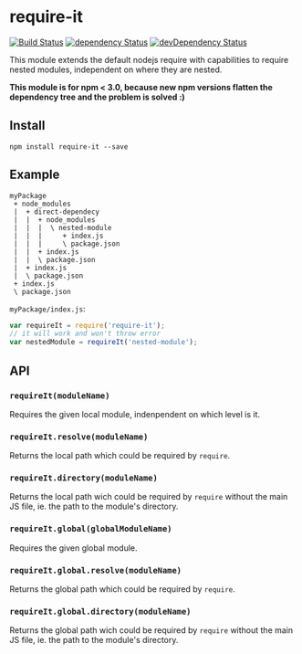 # require-it

[![Build Status](https://travis-ci.org/szikszail/require-it.svg?branch=master)](https://travis-ci.org/szikszail/require-it) [![dependency Status](https://david-dm.org/szikszail/require-it.svg)](https://david-dm.org/szikszail/require-it) [![devDependency Status](https://david-dm.org/szikszail/require-it/dev-status.svg)](https://david-dm.org/szikszail/require-it#info=devDependencies)

This module extends the default nodejs require with capabilities to require nested modules, independent on where they are nested.

**This module is for npm < 3.0, because new npm versions flatten the dependency tree and the problem is solved :)**

## Install

    npm install require-it --save

## Example

    myPackage
     + node_modules
     |  + direct-dependecy
     |  |  + node_modules
     |  |  |  \ nested-module
     |  |  |     + index.js
     |  |  |     \ package.json
     |  |  + index.js
     |  |  \ package.json
     |  + index.js
     |  \ package.json
     + index.js
     \ package.json

`myPackage/index.js`:

```javascript
var requireIt = require('require-it');
// it will work and won't throw error
var nestedModule = requireIt('nested-module');
```

## API

### `requireIt(moduleName)`

Requires the given local module, indenpendent on which level is it.

### `requireIt.resolve(moduleName)`

Returns the local path which could be required by `require`.

### `requireIt.directory(moduleName)`

Returns the local path wich could be required by `require` without the main JS file, ie. the path to the module's directory.

### `requireIt.global(globalModuleName)`

Requires the given global module.

### `requireIt.global.resolve(moduleName)`

Returns the global path which could be required by `require`.

### `requireIt.global.directory(moduleName)`

Returns the global path wich could be required by `require` without the main JS file, ie. the path to the module's directory.